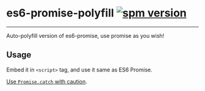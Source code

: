 # es6-promise-polyfill [![spm version](http://spmjs.io/badge/es6-promise-polyfill)](http://spmjs.io/package/es6-promise-polyfill)

---

Auto-polyfill version of es6-promise, use promise as you wish!


## Usage

Embed it in `<script>` tag, and use it same as ES6 Promise.

[Use `Promise.catch` with caution](http://spm.alipay-inc.com/package/es6-promise).

